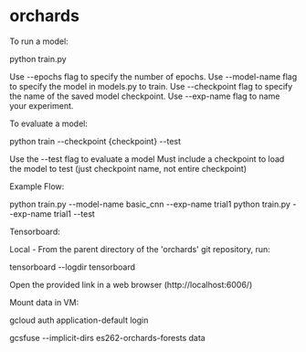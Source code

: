 # orchards

To run a model:

python train.py

Use --epochs flag to specify the number of epochs.
Use --model-name flag to specify the model in models.py to train.
Use --checkpoint flag to specify the name of the saved model checkpoint.
Use --exp-name flag to name your experiment.

To evaluate a model:

python train --checkpoint {checkpoint} --test

Use the --test flag to evaluate a model
Must include a checkpoint to load the model to test (just checkpoint name, not entire checkpoint)

Example Flow:

python train.py --model-name basic_cnn --exp-name trial1
python train.py --exp-name trial1 --test

Tensorboard:

Local - From the parent directory of the 'orchards' git repository, run:

tensorboard --logdir tensorboard

Open the provided link in a web browser (http://localhost:6006/)

Mount data in VM:

gcloud auth application-default login

gcsfuse --implicit-dirs es262-orchards-forests data
